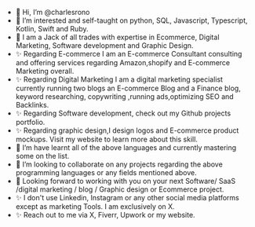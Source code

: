 - 👋 Hi, I’m @charlesrono
- 👀 I’m interested and self-taught on python, SQL, Javascript, Typescript, Kotlin, Swift and Ruby.
- 🌱 I am a Jack of all trades with expertise in Ecommerce, Digital Marketing, Software development and Graphic Design.
- ✨ Regarding E-commerce I am an E-commerce Consultant consulting and offering services regarding Amazon,shopify and E-commerce Marketing overall.
- ✨ Regarding Digital Marketing I am a  digital marketing specialist currently running two blogs an E-commerce Blog and a  Finance blog, keyword researching, copywriting ,running ads,optimizing SEO and Backlinks.
- ✨ Regarding Software development, check out my Github projects portfolio.
- ✨ Regarding  graphic design,I design logos and E-commerce product mockups. Visit my website to learn more about this skill.
- 🌱 I’m have learnt all of the above languages and currently mastering some on the list.
- 💞️ I’m looking to collaborate on any projects regarding the above programming languages or any fields mentioned above.
- 🌱 Looking forward to working with you on your next Software/ SaaS /digital marketing / blog / Graphic design or Ecommerce project.
- ✨ I don't use Linkedin, Instagram or any other social media platforms except as marketing Tools. I am exclusively on X.
- ✨ Reach out to me via  X, Fiverr, Upwork or my website.
